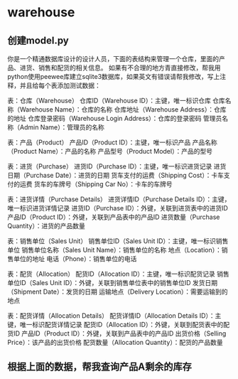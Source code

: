 # warehouse

## 创建model.py
你是一个精通数据库设计的设计人员，下面的表结构来管理一个仓库，里面的产品、进货、销售和配货的相关信息。
如果有不合理的地方青直接修改，帮我用python使用peewee库建立sqlite3数据库，如果英文有错误请帮我修改，写上注释，并且给每个表添加测试数据：

表：仓库（Warehouse）
仓库ID（Warehouse ID）：主键，唯一标识仓库
仓库名称（Warehouse Name）：仓库的名称
仓库地址（Warehouse Address）：仓库的地址
仓库登录密码（Warehouse Login Address）：仓库的登录密码
管理员名称（Admin Name）：管理员的名称

表：产品（Product）
产品ID（Product ID）：主键，唯一标识产品
产品名称（Product Name）：产品的名称
产品型号（Product Model）：产品的型号

表：进货（Purchase）
进货ID（Purchase ID）：主键，唯一标识进货记录
进货日期（Purchase Date）：进货的日期
货车支付的运费（Shipping Cost）：卡车支付的运费
货车的车牌号（Shipping Car No）：卡车的车牌号

表：进货详情（Purchase Details）
进货详情ID（Purchase Details ID）：主键，唯一标识进货详情记录
进货ID（Purchase ID）：外键，关联到进货表中的进货ID
产品ID（Product ID）：外键，关联到产品表中的产品ID
进货数量（Purchase Quantity）：进货的产品数量

表：销售单位（Sales Unit）
销售单位ID（Sales Unit ID）：主键，唯一标识销售单位
销售单位名称（Sales Unit Name）：销售单位的名称
地点（Location）：销售单位的地址
电话（Phone）：销售单位的电话

表：配货（Allocation）
配货ID（Allocation ID）：主键，唯一标识配货记录
销售单位ID（Sales Unit ID）：外键，关联到销售单位表中的销售单位ID
发货日期（Shipment Date）：发货的日期
运输地点（Delivery Location）：需要运输到的地点

表：配货详情（Allocation Details）
配货详情ID（Allocation Details ID）：主键，唯一标识配货详情记录
配货ID（Allocation ID）：外键，关联到配货表中的配货ID
产品ID（Product ID）：外键，关联到产品表中的产品ID
出货价格（Selling Price）：该产品的出货价格
配货数量（Allocation Quantity）：配货的产品数量



## 根据上面的数据，帮我查询产品A剩余的库存